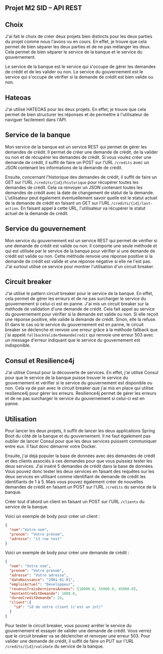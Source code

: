 ## Projet M2 SID – API REST

## Choix

J'ai fait le choix de créer deux projets bien distincts pour les deux parties du projet comme nous l'avons vu en cours. 
En effet, je trouve que cela permet de bien séparer les deux parties et de ne pas mélanger les deux. 
Cela permet de bien séparer le service de la banque et le service du gouvernement.

Le service de la banque est le service qui s'occupe de gérer les demandes de crédit et de les valider ou non.
Le service du gouvernement est le service qui s'occupe de vérifier si la demande de crédit est bien valide ou non.

## Hateoas

J'ai utilisé HATEOAS pour les deux projets. 
En effet, je trouve que cela permet de bien structurer les réponses et de permettre à l'utilisateur de naviguer facilement dans l'API.


## Service de la banque

Mon service de la banque est un service REST qui permet de gérer les demandes de crédit.
Il permet de créer une demande de crédit, de la valider ou non et de récupérer les demandes de crédit.
Si vous voulez créer une demande de crédit, il suffit de faire un POST sur l'URL `/credits` avec un JSON contenant les informations de la demande de crédit.

Ensuite, concernant l'historique des demandes de crédit, il suffit de faire un GET sur l'URL `/credits/{id}/historique` pour récupérer toutes les demandes de crédit.
Cela va renvoyer un JSON contenant toutes les demandes de crédit avec la date de changement de statut de la demande.
L'utilisateur peut également éventuellement savoir quelle est le statut actuel de la demande de crédit en faisant un GET sur l'URL `/credits/{id}/last-action`.
En faisant appel à cette URL, l'utilisateur va récupérer le statut actuel de la demande de crédit.

## Service du gouvernement

Mon service du gouvernement est un service REST qui permet de vérifier si une demande de crédit est valide ou non.
Il comporte une seule méthode et qui est utilisée par le service de la banque pour vérifier si une demande de crédit est valide ou non.
Cette méthode renvoie une réponse positive si la demande de crédit est valide et une réponse négative si elle ne l'est pas.
J'ai surtout utilisé ce service pour montrer l'utilisation d'un circuit breaker.

## Circuit breaker

J'ai utilisé le pattern circuit breaker pour le service de la banque.
En effet, cela permet de gérer les erreurs et de ne pas surcharger le service du gouvernement si celui-ci est en panne.
J'ai mis un circuit breaker sur la méthode de validation d'une demande de crédit. Cela fait appel
au service du gouvernement pour vérifier si la demande est valide ou non. Si elle reçoit
une réponse positive, elle valide la demande de crédit. Sinon, elle la refuse.
Et dans le cas où le service du gouvernement est en panne, le circuit breaker se déclenche et renvoie une erreur grâce
à la méthode fallback que j'ai appelé `fallbackValiderDemandeCredit` qui renvoie une erreur 503
avec un message d'erreur indiquant que le service du gouvernement est indisponible.

## Consul et Resilience4j

J'ai utilisé Consul pour la découverte de services.
En effet, j'ai utilisé Consul pour que le service de la banque puisse trouver le service du gouvernement et vérifier 
si le service du gouvernement est disponible ou non. Cela va de pair avec le circuit breaker que j'ai mis en place qui 
utilise resilience4j pour gérer les erreurs.
Resilience4j permet de gérer les erreurs et de ne pas surcharger le service du gouvernement si celui-ci est en panne.

## Utilisation

Pour lancer les deux projets, il suffit de lancer les deux applications Spring Boot du côté de la banque et du gouvernement.
Il ne faut également pas oublier de lancer Consul pour que les deux services puissent communiquer entre eux. Il faut
donc démarrer votre Docker.

Ensuite, j'ai déjà populer la base de données avec des demandes de crédit et des clients associés à ces demandes
pour que vous puissiez tester les deux services. J'ai inséré 5 demandes de crédit dans la base de données.
Vous pouvez donc tester les deux services en faisant des requêtes sur les deux services en utilisant
comme identifiant de demande de crédit les identifiants de 1 à 5.
Mais vous pouvez également créer de nouvelles demandes de crédit en faisant un POST sur l'URL `/credits` du service de la banque.

Créer tout d'abord un client en faisant un POST sur l'URL `/clients` du service de la banque.

Voici un exemple de body pour créer un client :

```json
{
  "nom":"Votre nom",
  "prenom": "Votre prénom",
  "adresse": "13 rue test"
}
```

Voici un exemple de body pour créer une demande de crédit :

```json
{
  "nom": "Votre nom",
  "prenom": "Votre prenom",
  "adresse": "Votre adresse",
  "dateNaissance": "2001-01-01",
  "emploiActuel": "Developpeur",
  "revenusTroisDernieresAnnees": [10000.0, 55000.0, 45000.0],
  "montantCreditDemande": 1000.0,
  "dureeCreditDemande": 24,
  "client":{
    "id": "id de votre client (c'est un int)" 
  }
}
```

Pour tester le circuit breaker, vous pouvez arrêter le service du gouvernement et essayer de valider une demande de crédit.
Vous verrez que le circuit breaker va se déclencher et renvoyer une erreur 503.
Pour valider une demande de crédit, il suffit de faire un PUT sur l'URL `/credits/{id}/validate` du service de la banque.



